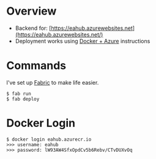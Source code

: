 # Overview
- Backend for: [https://eahub.azurewebsites.net](https://eahub.azurewebsites.net/)
- Deployment works using [Docker + Azure](https://medium.com/@alexjsanchez/creating-and-deploying-a-flask-app-with-docker-on-azure-in-5-easy-9f7aa7a12145) instructions

# Commands
I've set up [Fabric](http://www.fabfile.org) to make life easier.
```
$ fab run
$ fab deploy
```

# Docker Login
```
$ docker login eahub.azurecr.io
>>> username: eahub
>>> password: lW93AW4SfxOpdCv5b6Rebv/CTvDUXvOq
```